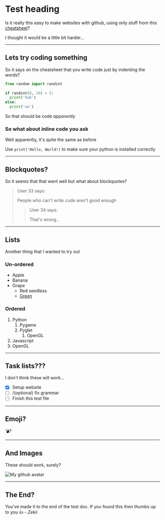 # Test heading
Is it really this easy to make websites with github, using only stuff from this [cheatsheet](http://packetlife.net/media/library/16/Markdown.pdf)?

I thought it would be a little bit harder...

***

## Lets try coding something
So it says on the cheatsheet that you write code just by indenting the words?
```python
from random import randint
  
if randint(0, 10) > 5:
  print('huh')
else:
  print('no')
```
So that should be code *apparently*

### So what about inline code you ask
Well apparently, it's quite the same as before

Use `print('Hello, World!)` to make sure your python is installed correctly

* * *

## Blockquotes?
So it seems that that went well but what about blockquotes?
> User 33 says:
> 
> People who can't write code aren't good enough
> > User 34 says: 
> > 
> > That's wrong..

* * *

## Lists
Another thing that I wanted to try out
### Un-ordered
* Apple
* Banana
* Grape
  * Red seedless
  * [Green](#)

### Ordered
1. Python
    1. Pygame
    2. Pyglet
        1. OpenGL
2. Javascript
3. OpenGL

* * *

## Task lists???
I don't think these will work...
- [x] Setup website
- [ ] /(optional) fix grammar
- [ ] Finish this test file

* * *

## Emoji?
:bomb:?

* * *

## And Images
These should work, surely?

![My github avatar](https://avatars3.githubusercontent.com/u/37285065?s=400&u=60da7c9c832ce995b97d2fb812642a08cde928a4&v=4)

* * *

## The End?
You've made it to the end of the test doc. If you found this then thumbs up to you :+1:
 \- _Zekii_
